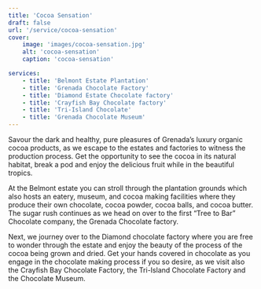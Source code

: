 ```yaml
---
title: 'Cocoa Sensation'
draft: false
url: '/service/cocoa-sensation'
cover:
    image: 'images/cocoa-sensation.jpg'
    alt: 'cocoa-sensation'
    caption: 'cocoa-sensation'

services:
    - title: 'Belmont Estate Plantation'
    - title: 'Grenada Chocolate Factory'
    - title: 'Diamond Estate Chocolate factory'
    - title: 'Crayfish Bay Chocolate factory'
    - title: 'Tri-Island Chocolate'
    - title: 'Grenada Chocolate Museum'
---
```


Savour the dark and healthy, pure pleasures of Grenada’s luxury organic cocoa products, as we escape to the estates and factories to witness the production process. Get the opportunity to see the cocoa in its natural habitat, break a pod and enjoy the delicious fruit while in the beautiful tropics.

At the Belmont estate you can stroll through the plantation grounds which also hosts an eatery, museum, and cocoa making facilities where they produce their own chocolate, cocoa powder, cocoa balls, and cocoa butter. The sugar rush continues as we head on over to the first “Tree to Bar” Chocolate company, the Grenada Chocolate factory.

Next, we journey over to the Diamond chocolate factory where you are free to wonder through the estate and enjoy the beauty of the process of the cocoa being grown and dried. Get your hands covered in chocolate as you engage in the chocolate making process if you so desire, as we visit also the Crayfish Bay Chocolate Factory, the Tri-Island Chocolate Factory and the Chocolate Museum.
